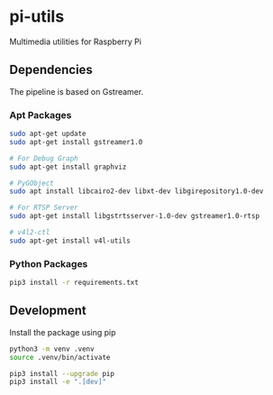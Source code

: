 # pi-utils

Multimedia utilities for Raspberry Pi

## Dependencies

The pipeline is based on Gstreamer.

### Apt Packages

```bash
sudo apt-get update
sudo apt-get install gstreamer1.0

# For Debug Graph
sudo apt-get install graphviz

# PyGObject
sudo apt install libcairo2-dev libxt-dev libgirepository1.0-dev

# For RTSP Server
sudo apt-get install libgstrtsserver-1.0-dev gstreamer1.0-rtsp

# v4l2-ctl
sudo apt-get install v4l-utils
```

### Python Packages

```bash
pip3 install -r requirements.txt
```

## Development

Install the package using pip

```bash
python3 -m venv .venv
source .venv/bin/activate

pip3 install --upgrade pip
pip3 install -e ".[dev]"
```
